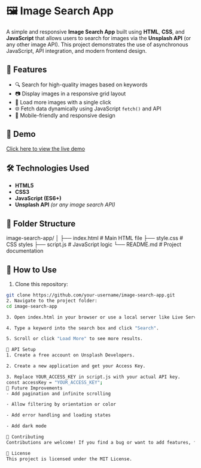 # 🖼️ Image Search App

A simple and responsive **Image Search App** built using **HTML**, **CSS**, and **JavaScript** that allows users to search for images via the **Unsplash API** (or any other image API). This project demonstrates the use of asynchronous JavaScript, API integration, and modern frontend design.

## 🚀 Features

- 🔍 Search for high-quality images based on keywords  
- 📷 Display images in a responsive grid layout  
- 🔄 Load more images with a single click  
- 🌐 Fetch data dynamically using JavaScript `fetch()` and API  
- 📱 Mobile-friendly and responsive design

## 📸 Demo

[Click here to view the live demo](#) <!-- Replace with actual GitHub Pages or Netlify link -->

## 🛠️ Technologies Used

- **HTML5**  
- **CSS3**  
- **JavaScript (ES6+)**  
- **Unsplash API** *(or any image search API)*

## 📁 Folder Structure
image-search-app/
│
├── index.html # Main HTML file
├── style.css # CSS styles
├── script.js # JavaScript logic
└── README.md # Project documentation

## 🔧 How to Use

1. Clone this repository:

```bash
git clone https://github.com/your-username/image-search-app.git
2. Navigate to the project folder:
cd image-search-app

3. Open index.html in your browser or use a local server like Live Server in VS Code.

4. Type a keyword into the search box and click "Search".

5. Scroll or click "Load More" to see more results.

🔑 API Setup
1. Create a free account on Unsplash Developers.

2. Create a new application and get your Access Key.

3. Replace YOUR_ACCESS_KEY in script.js with your actual API key.
const accessKey = "YOUR_ACCESS_KEY";
📌 Future Improvements
- Add pagination and infinite scrolling

- Allow filtering by orientation or color

- Add error handling and loading states

- Add dark mode

🤝 Contributing
Contributions are welcome! If you find a bug or want to add features, feel free to fork the repo and open a pull request.

📄 License
This project is licensed under the MIT License.
